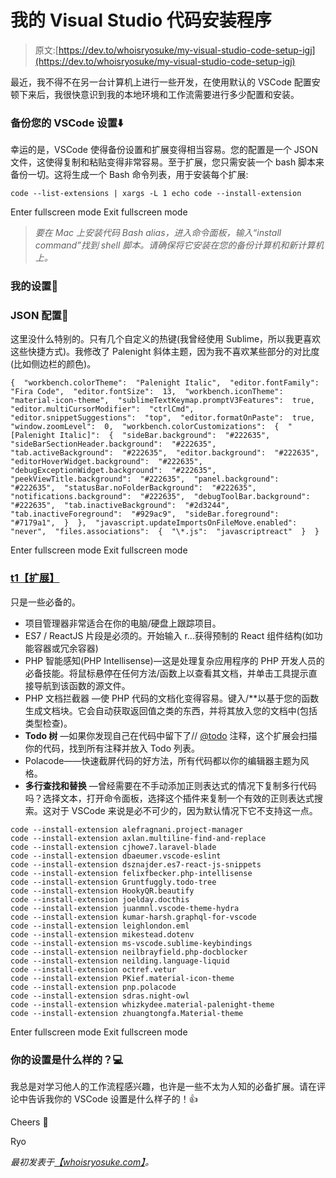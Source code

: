 # 我的 Visual Studio 代码安装程序

> 原文:[https://dev.to/whoisryosuke/my-visual-studio-code-setup-igj](https://dev.to/whoisryosuke/my-visual-studio-code-setup-igj)

最近，我不得不在另一台计算机上进行一些开发，在使用默认的 VSCode 配置安顿下来后，我很快意识到我的本地环境和工作流需要进行多少配置和安装。

### 备份您的 VSCode 设置⬇️

幸运的是，VSCode 使得备份设置和扩展变得相当容易。您的配置是一个 JSON 文件，这使得复制和粘贴变得非常容易。至于扩展，您只需安装一个 bash 脚本来备份一切。这将生成一个 Bash 命令列表，用于安装每个扩展:

```
code --list-extensions | xargs -L 1 echo code --install-extension 
```

Enter fullscreen mode Exit fullscreen mode

> *要在 Mac 上安装代码 Bash alias，进入命令面板，输入“install command”找到 shell 脚本。请确保将它安装在您的备份计算机和新计算机上。*

### 我的设置🎨

### JSON 配置🔧

这里没什么特别的。只有几个自定义的热键(我曾经使用 Sublime，所以我更喜欢这些快捷方式)。我修改了 Palenight 斜体主题，因为我不喜欢某些部分的对比度(比如侧边栏的颜色)。

```
{  "workbench.colorTheme":  "Palenight Italic",  "editor.fontFamily":  "Fira Code",  "editor.fontSize":  13,  "workbench.iconTheme":  "material-icon-theme",  "sublimeTextKeymap.promptV3Features":  true,  "editor.multiCursorModifier":  "ctrlCmd",  "editor.snippetSuggestions":  "top",  "editor.formatOnPaste":  true,  "window.zoomLevel":  0,  "workbench.colorCustomizations":  {  "[Palenight Italic]":  {  "sideBar.background":  "#222635",  "sideBarSectionHeader.background":  "#222635",  "tab.activeBackground":  "#222635",  "editor.background":  "#222635",  "editorHoverWidget.background":  "#222635",  "debugExceptionWidget.background":  "#222635",  "peekViewTitle.background":  "#222635",  "panel.background":  "#222635",  "statusBar.noFolderBackground":  "#222635",  "notifications.background":  "#222635",  "debugToolBar.background":  "#222635",  "tab.inactiveBackground":  "#2d3244",  "tab.inactiveForeground":  "#929ac9",  "sideBar.foreground":  "#7179a1",  }  },  "javascript.updateImportsOnFileMove.enabled":  "never",  "files.associations":  {  "\*.js":  "javascriptreact"  }  } 
```

Enter fullscreen mode Exit fullscreen mode

### [t1【扩展】](#extensions)

只是一些必备的。

*   项目管理器非常适合在你的电脑/硬盘上跟踪项目。
*   ES7 / ReactJS 片段是必须的。开始输入 r...获得预制的 React 组件结构(如功能容器或冗余容器)
*   PHP 智能感知(PHP Intellisense)—这是处理复杂应用程序的 PHP 开发人员的必备技能。将鼠标悬停在任何方法/函数上以查看其文档，并单击工具提示直接导航到该函数的源文件。
*   PHP 文档拦截器 —使 PHP 代码的文档化变得容易。键入/**以基于您的函数生成文档块。它会自动获取返回值之类的东西，并将其放入您的文档中(包括类型检查)。
*   **Todo 树** —如果你发现自己在代码中留下了// [@todo](https://dev.to/todo) 注释，这个扩展会扫描你的代码，找到所有注释并放入 Todo 列表。
*   Polacode——快速截屏代码的好方法，所有代码都以你的编辑器主题为风格。
*   **多行查找和替换** —曾经需要在不手动添加正则表达式的情况下复制多行代码吗？选择文本，打开命令面板，选择这个插件来复制一个有效的正则表达式搜索。这对于 VSCode 来说是必不可少的，因为默认情况下它不支持这一点。

```
code --install-extension alefragnani.project-manager
code --install-extension axlan.multiline-find-and-replace
code --install-extension cjhowe7.laravel-blade
code --install-extension dbaeumer.vscode-eslint
code --install-extension dsznajder.es7-react-js-snippets
code --install-extension felixfbecker.php-intellisense
code --install-extension Gruntfuggly.todo-tree
code --install-extension HookyQR.beautify
code --install-extension joelday.docthis
code --install-extension juanmnl.vscode-theme-hydra
code --install-extension kumar-harsh.graphql-for-vscode
code --install-extension leighlondon.eml
code --install-extension mikestead.dotenv
code --install-extension ms-vscode.sublime-keybindings
code --install-extension neilbrayfield.php-docblocker
code --install-extension neilding.language-liquid
code --install-extension octref.vetur
code --install-extension PKief.material-icon-theme
code --install-extension pnp.polacode
code --install-extension sdras.night-owl
code --install-extension whizkydee.material-palenight-theme
code --install-extension zhuangtongfa.Material-theme 
```

Enter fullscreen mode Exit fullscreen mode

### 你的设置是什么样的？💻

我总是对学习他人的工作流程感兴趣，也许是一些不太为人知的必备扩展。请在评论中告诉我你的 VSCode 设置是什么样子的！👍

Cheers 🍻

Ryo

*最初发表于*[*【whoisryosuke.com】*](http://whoisryosuke.com/blog/2018/my-visual-studio-code-setup/)*。*